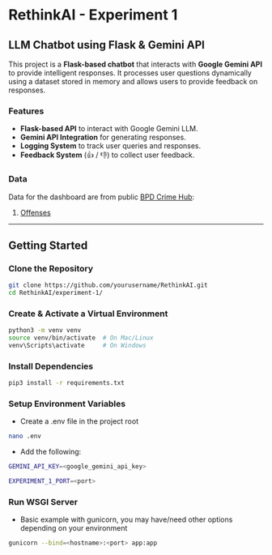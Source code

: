 # RethinkAI - Experiment 1

## LLM Chatbot using Flask & Gemini API

This project is a **Flask-based chatbot** that interacts with **Google Gemini API** to provide intelligent responses. It processes user questions dynamically using a dataset stored in memory and allows users to provide feedback on responses.

###  Features

- **Flask-based API** to interact with Google Gemini LLM.
- **Gemini API Integration** for generating responses.
- **Logging System** to track user queries and responses.
- **Feedback System** (👍 / 👎) to collect user feedback.

### Data

Data for the dashboard are from public [BPD Crime Hub](https://boston-pd-crime-hub-boston.hub.arcgis.com/pages/data):  

1. [Offenses](https://boston-pd-crime-hub-boston.hub.arcgis.com/datasets/d42bd4040bca419a824ae5062488aced/explore)  

---

## Getting Started

### Clone the Repository

```sh
git clone https://github.com/yourusername/RethinkAI.git
cd RethinkAI/experiment-1/

```

### Create & Activate a Virtual Environment

```sh
python3 -m venv venv
source venv/bin/activate  # On Mac/Linux
venv\Scripts\activate     # On Windows
```

### Install Dependencies

```sh
pip3 install -r requirements.txt
```

### Setup Environment Variables

- Create a .env file in the project root

```sh
nano .env
```

- Add the following:

```sh
GEMINI_API_KEY=<google_gemini_api_key>

EXPERIMENT_1_PORT=<port>
```

### Run WSGI Server

- Basic example with gunicorn, you may have/need other options depending on your environment
 
```sh
gunicorn --bind=<hostname>:<port> app:app
```